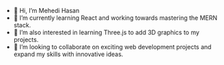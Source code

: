 - 👋 Hi, I’m Mehedi Hasan
- 🌱 I’m currently learning React and working towards mastering the MERN stack.
- 👀 I’m also interested in learning Three.js to add 3D graphics to my projects.
- 💞️ I’m looking to collaborate on exciting web development projects and expand my skills with innovative ideas.
